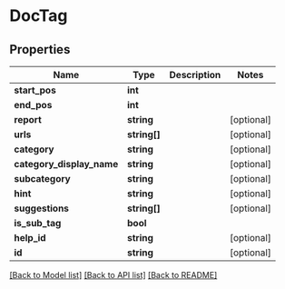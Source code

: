 # DocTag

## Properties
Name | Type | Description | Notes
------------ | ------------- | ------------- | -------------
**start_pos** | **int** |  | 
**end_pos** | **int** |  | 
**report** | **string** |  | [optional] 
**urls** | **string[]** |  | [optional] 
**category** | **string** |  | [optional] 
**category_display_name** | **string** |  | [optional] 
**subcategory** | **string** |  | [optional] 
**hint** | **string** |  | [optional] 
**suggestions** | **string[]** |  | [optional] 
**is_sub_tag** | **bool** |  | 
**help_id** | **string** |  | [optional] 
**id** | **string** |  | [optional] 

[[Back to Model list]](../README.md#documentation-for-models) [[Back to API list]](../README.md#documentation-for-api-endpoints) [[Back to README]](../README.md)


